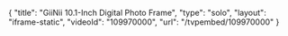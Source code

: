 {
    "title": "GiiNii 10.1-Inch Digital Photo Frame",
    "type": "solo",
    "layout": "iframe-static",
    "videoId": "109970000",
    "url": "\/tvpembed\/109970000"
}